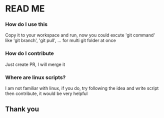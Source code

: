 # READ ME #

### How do I use this ###
Copy it to your workspace and run, now you could excute 'git command' like 'git branch', 'git pull', ... for multi git folder at once

### How do I contribute ###
Just create PR, I will merge it

### Where are linux scripts? ###
I am not familiar with linux, if you do, try following the idea and write script then contribute, it would be very helpful

## Thank you ##